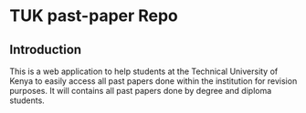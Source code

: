 # TUK past-paper Repo

## Introduction

This is a web application to help students at the Technical University of Kenya to easily
access all past papers done within the institution for revision purposes. It will contains all past
papers done by degree and diploma students.

